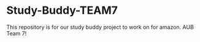 # Study-Buddy-TEAM7
This repository is for our study buddy project to work on for amazon. AUB Team 7!
